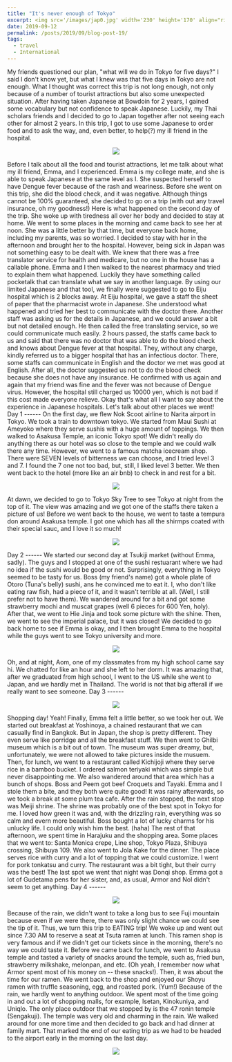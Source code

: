 ```yaml
---
title: "It's never enough of Tokyo"
excerpt: <img src='/images/jap0.jpg' width='230' height='170' align="right" hspace="20"> My friends questioned our plan, "what will we do in Tokyo for five days?" I said I don't know yet, but what I knew was that five days in Tokyo are not enough. What I thought was correct this trip is not long enough, not only because of a number of tourist attractions but also some unexpected situation. After having taken Japanese at Bowdoin for 2 years, I gained some vocabulary but not confidence to speak Japanese. Luckily, my Thai scholars friends and I decided to go to Japan together after not seeing each other for almost 2 years. 
date: 2019-09-12
permalink: /posts/2019/09/blog-post-19/
tags:
  - travel
  - International
---
```

My friends questioned our plan, "what will we do in Tokyo for five days?" I said I don't know yet, but what I knew was that five days in Tokyo are not enough. What I thought was correct this trip is not long enough, not only because of a number of tourist attractions but also some unexpected situation. After having taken Japanese at Bowdoin for 2 years, I gained some vocabulary but not confidence to speak Japanese. Luckily, my Thai scholars friends and I decided to go to Japan together after not seeing each other for almost 2 years. In this trip, I got to use some Japanese to order food and to ask the way, and, even better, to help(?) my ill friend in the hospital.
<p align="center">
  <img src="/images/jap1.png">
</p>
Before I talk about all the food and tourist attractions, let me talk about what my ill friend, Emma, and I experienced. Emma is my college mate, and she is able to speak Japanese at the same level as I. She suspected herself to have Dengue fever because of the rash and weariness. Before she went on this trip, she did the blood check, and it was negative. Although things cannot be 100% guaranteed, she decided to go on a trip (with out any travel insurance, oh my goodness!)
Here is what happened on the second day of the trip. She woke up with tiredness all over her body and decided to stay at home. We went to some places in the morning and came back to see her at noon. She was a little better by that time, but everyone back home, including my parents, was so worried. I decided to stay with her in the afternoon and  brought her to the hospital. However, being sick in Japan was not something easy to be dealt with. We knew that there was a free translator service for health and medicare, but no one in the house has a callable phone. Emma and I then walked to the nearest pharmacy and tried to explain them what happened. Luckily they have something called pocketalk that can translate what we say in another language. By using our limited Japanese and that tool, we finally were suggested to go to Eiju hospital which is 2 blocks away.
At Eiju hospital, we gave a staff the sheet of paper that the pharmacist wrote in Japanese. She understood what happened and tried her best to communicate with the doctor there. Another staff was asking us for the details in Japanese, and we could answer a bit but not detailed enough. He then called the free translating service, so we could communicate much easily. 2 hours passed, the staffs came back to us and said that there was no doctor that was able to do the blood check and knows about Dengue fever at that hospital. They, without any charge, kindly referred us to a bigger hospital that has an infectious doctor. There, some staffs can communicate in English and the doctor we met was good at English. After all, the doctor suggested us not to do the blood check because she does not have any insurance. He confirmed with us again and again that my friend was fine and the fever was not because of Dengue virus. However, the hospital still charged us 10000 yen, which is not bad if this cost made everyone relieve. 
Okay that's what all I want to say about the experience in Japanese hospitals. Let's talk about other places we went! 
Day 1
------
On the first day, we flew Nok Scoot airline to Narita airport in Tokyo. We took a train to downtown tokyo. We started from Maui Sushi at Ameyoko where they serve sushis with a huge amount of toppings. We then walked to Asakusa Temple, an iconic Tokyo spot! We didn't really do anything there as our hotel was so close to the temple and we could walk there any time. However, we went to a famous matcha icecream shop. There were SEVEN levels of bitterness we can choose, and I tried level 3 and 7. I found the 7 one not too bad, but, still, I liked level 3 better. We then went back to the hotel (more like an air bnb) to check in and rest for a bit.  
<p align="center">
  <img src="/images/jap2.png">
</p>
At dawn, we decided to go to Tokyo Sky Tree to see Tokyo at night from the top of it. The view was amazing and we got one of the staffs there taken a picture of us! Before we went back to the house, we went to taste a tempura don around Asakusa temple. I got one which has all the shirmps coated with their special sauc, and I love it so much!
<p align="center">
  <img src="/images/jap3.png">
</p>
Day 2
------
We started our second day at Tsukiji market (without Emma, sadly). The guys and I stopped at one of the sushi restuarant where we had no idea if the sushi would be good or not. Surprisingly, everything in Tokyo seemed to be tasty for us. Boss (my friend's name) got a whole plate of Otoro (Tuna's belly) sushi, ans he convinced me to eat it. I, who don't like eating raw fish, had a piece of it, and it wasn't terrible at all. (Well, I still prefer not to have them). We wandered around for a bit and got some strawberry mochi and muscat grapes (well 6 pieces for 600 Yen, holy). After that, we went to Hie Jinja and took some picture with the shine. Then, we went to see the imperial palace, but it was closed! We decided to go back home to see if Emma is okay, and I then brought Emma to the hospital while the guys went to see Tokyo university and more. 
<p align="center">
  <img src="/images/jap4.png">
</p>
Oh, and at night, Aom, one of my classmates from my high school came say hi. We chatted for like an hour and she left to her dorm. It was amazing that, after we graduated from high school, I went to the US while she went to Japan, and we hardly met in Thailand. The world is not that big afterall if we really want to see someone. 
Day 3
------
<p align="center">
  <img src="/images/jap5.png">
</p>
Shopping day! Yeah! Finally, Emma felt a little better, so we took her out. We started out breakfast at Yoshinoya, a chained restaurant that we can casually find in Bangkok. But in Japan, the shop is pretty different. They even serve like porridge and all the breakfast stuff. We then went to Ghilbi museum which is a bit out of town. The museum was super dreamy, but, unfortunately, we were not allowed to take pictures inside the musuem. Then, for lunch, we went to a restaurant called Kichijoji where they serve rice in a bamboo bucket. I ordered salmon teriyaki which was simple but never disappointing me. We also wandered around that area which has a bunch of shops. Boss and Peem got beef Croquets and Tayaki. Emma and I stole them a bite, and they both were quite good! 
It was rainy afterwards, so we took a break at some plum tea cafe. After the rain stopped, the next stop was Meiji shrine. The shrine was probably one of the best spot in Tokyo for me. I loved how green it was and, with the drizzling rain, everything was so calm and evern more beautiful. Boss bought a lot of lucky charms for his unlucky life. I could only wish him the best. (haha) The rest of that afternoon, we spent time in Harajuku and the shopping area. Some places that we went to: Santa Monica crepe, Line shop, Tokyo Plaza, Shibuya crossing, Shibuya 109. We also went to Jola Kake for the dinner. The place serves rice with curry and a lot of topping that we could customize. I went for pork tonkatsu and curry. The restaurant was a bit tight, but their curry was the best! The last spot we went that night was Donqi shop. Emma got a lot of Gudetama pens for her sister, and, as usual, Armor and Nol didn't seem to get anything. 
Day 4
------

<p align="center">
  <img src="/images/jap6.png">
</p>


Because of the rain, we didn't want to take a long bus to see Fuji mountain because even if we were there, there was only slight chance we could see the tip of it. Thus, we turn this trip to EATING trip! We woke up and went out since 7.30 AM to reserve a seat at Tsuta ramen at lunch. This ramen shop is very famous and if we didn't get our tickets since in the morning, there's no way we could taste it. 
Before we came back for lunch, we went to Asakusa temple and tasted a variety of snacks around the temple, such as, fried bun, strawberry milkshake, melonpan, and etc. (Oh yeah, I remember now what Armor spent most of his money on -- these snacks!). Then, it was about the time for our ramen. We went back to the shop and enjoyed our Shoyu ramen with truffle seasoning, egg, and roasted pork. (Yum!) 
Because of the rain, we hardly went to anything outdoor. We spent most of the time going in and out a lot of shopping malls, for example, Isetan, Kinokuniya, and Uniqlo. The only place outdoor that we stopped by is the 47 ronin temple (Sengakuji). The temple was very old and charming in the rain. We walked around for one more time and then decided to go back and had dinner at family mart. That marked the end of our eating trip as we had to be headed to the airport early in the morning on the last day.

<p align="center">
  <img src="/images/jap6.png">
</p>
